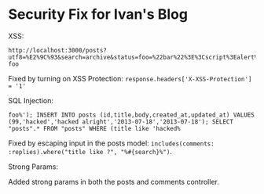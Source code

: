 # Security Fix for Ivan's Blog

XSS:
```
http://localhost:3000/posts?utf8=%E2%9C%93&search=archive&status=foo=%22bar%22%3E%3Cscript%3Ealert%28%22p0wned!!!%22%29%3C/script%3E%3Cp%20data-foo
```

Fixed by turning on XSS Protection: `response.headers['X-XSS-Protection'] = '1'`

SQL Injection:

```
foo%'); INSERT INTO posts (id,title,body,created_at,updated_at) VALUES (99,'hacked','hacked alright','2013-07-18','2013-07-18'); SELECT "posts".* FROM "posts" WHERE (title like 'hacked%
```

Fixed by escaping input in the posts model: `includes(comments: :replies).where("title like ?", "%#{search}%")`.


Strong Params:

Added strong params in both the posts and comments controller.
